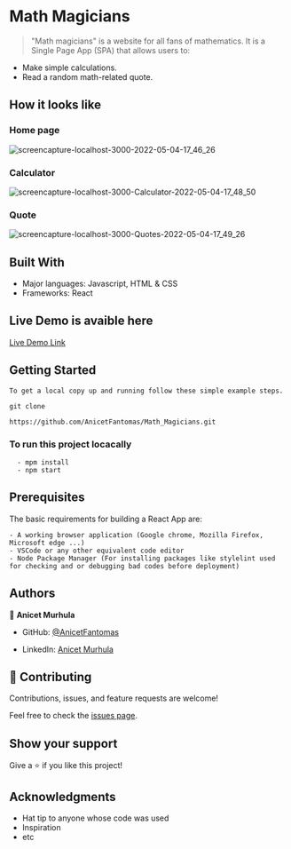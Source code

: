 # Math Magicians

> "Math magicians" is a website for all fans of mathematics. It is a Single Page App (SPA) that allows users to:
- Make simple calculations.
- Read a random math-related quote.

## How it looks like 
### Home page
![screencapture-localhost-3000-2022-05-04-17_46_26](https://user-images.githubusercontent.com/94958024/166722963-e178ad44-52a7-4679-929b-690b6745d831.png)

### Calculator
![screencapture-localhost-3000-Calculator-2022-05-04-17_48_50](https://user-images.githubusercontent.com/94958024/166723975-fc488a7f-95ef-43cf-90e6-ffbec1a21e09.png)

### Quote
![screencapture-localhost-3000-Quotes-2022-05-04-17_49_26](https://user-images.githubusercontent.com/94958024/166724132-48b76d5d-a917-4c3a-af21-8f50f614acba.png)

## Built With

- Major languages: Javascript, HTML & CSS
- Frameworks: React

## Live Demo is avaible here

[Live Demo Link](https://mathmagician9.herokuapp.com/)


## Getting Started

```
To get a local copy up and running follow these simple example steps.

git clone 

https://github.com/AnicetFantomas/Math_Magicians.git

```

### To run this project locacally
```
  - mpm install
  - npm start
```

## Prerequisites

The basic requirements for building a React App are:
```
- A working browser application (Google chrome, Mozilla Firefox, Microsoft edge ...)
- VSCode or any other equivalent code editor
- Node Package Manager (For installing packages like stylelint used for checking and or debugging bad codes before deployment)
```

## Authors

👤 **Anicet Murhula**

- GitHub: [@AnicetFantomas](https://github.com/AnicetFantomas)

- LinkedIn: [Anicet Murhula](https://www.linkedin.com/in/anicet-murhula-13a1b0220/)


## 🤝 Contributing

Contributions, issues, and feature requests are welcome!

Feel free to check the [issues page](../../issues/).

## Show your support

Give a ⭐️ if you like this project!

## Acknowledgments

- Hat tip to anyone whose code was used
- Inspiration
- etc


